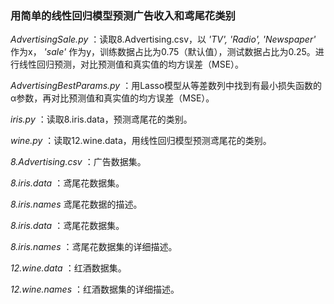 ### 用简单的线性回归模型预测广告收入和鸢尾花类别

*AdvertisingSale.py* ：读取8.Advertising.csv，以 *'TV', 'Radio', 'Newspaper'* 作为x， *'sale'* 作为y，训练数据占比为0.75（默认值），测试数据占比为0.25。进行线性回归预测，对比预测值和真实值的均方误差（MSE）。

*AdvertisingBestParams.py* ：用Lasso模型从等差数列中找到有最小损失函数的α参数，再对比预测值和真实值的均方误差（MSE）。

*iris.py* ：读取8.iris.data，预测鸢尾花的类别。

*wine.py* ：读取12.wine.data，用线性回归模型预测鸢尾花的类别。

*8.Advertising.csv* ：广告数据集。

*8.iris.data* ：鸢尾花数据集。

*8.iris.names* 鸢尾花数据的描述。

*8.iris.data* ：鸢尾花数据集。

*8.iris.names* ：鸢尾花数据集的详细描述。

*12.wine.data* ：红酒数据集。

*12.wine.names* ：红酒数据集的详细描述。